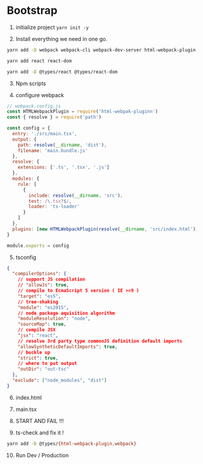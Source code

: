 # Bootstrap

1.  initialize project `yarn init -y`

2.  Install everything we need in one go.

```sh
yarn add -D webpack webpack-cli webpack-dev-server html-webpack-plugin typescript ts-loader

yarn add react react-dom

yarn add -D @types/react @types/react-dom
```

3.  Npm scripts

4.  configure webpack

```js
// webpack.config.js
const HTMLWebpackPlugin = require('html-webpak-pluginn')
const { resolve } = require('path')

const config = {
  entry: './src/main.tsx',
  output: {
    path: resolve(__dirname, 'dist'),
    filename: 'main.bundle.js'
  },
  resolve: {
    extensions: ['.ts', '.tsx', '.js']
  },
  modules: {
    rule: [
      {
        include: resolve(__dirname, 'src'),
        test: /\.tsx?$/,
        loader: 'ts-loader'
      }
    ]
  },
  plugins: [new HTMLWebpackPlugin(resolve(__dirname, 'src/index.html'))]
}

module.exports = config
```

5.  tsconfig

```json
{
  "compilerOptions": {
    // support JS compilation
    // "allowJs": true,
    // compile to EcmaScript 5 version ( IE >=9 )
    "target": "es5",
    // tree-shaking
    "module": "es2015",
    // node package aquisition algorithm
    "moduleResolution": "node",
    "sourceMap": true,
    // compile JSX
    "jsx": "react",
    // resolve 3rd party type commonJS definition default imports
    "allowSyntheticDefaultImports": true,
    // buckle up
    "strict": true,
    // where to put output
    "outDir": "out-tsc"
  },
  "exclude": ["node_modules", "dist"]
}
```

6.  index.html

7.  main.tsx

8.  START AND FAIL !!!

9.  ts-check and fix it !

```sh
yarn add -D @types/{html-webpack-plugin,webpack}
```

10. Run Dev / Production
